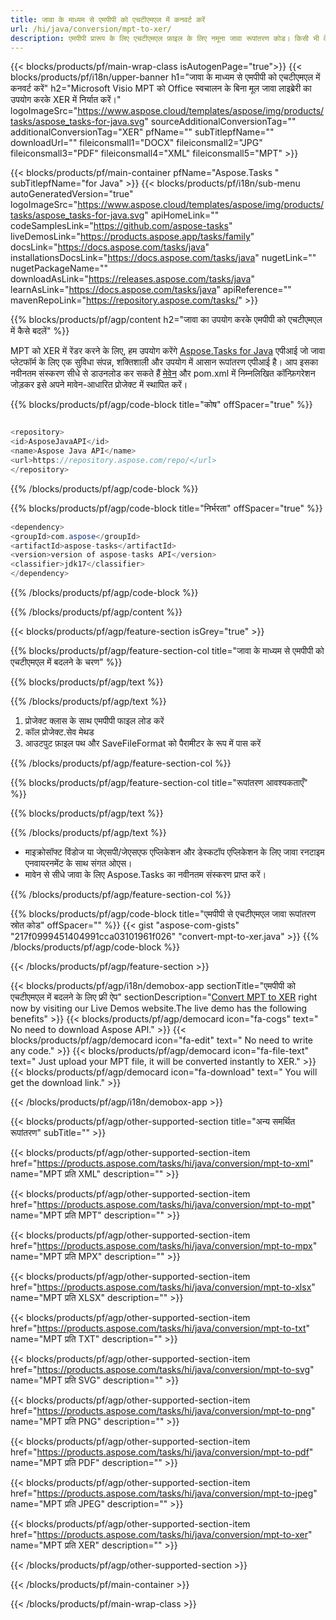 ```yaml
---
title: जावा के माध्यम से एमपीपी को एचटीएमएल में कनवर्ट करें 
url: /hi/java/conversion/mpt-to-xer/ 
description: एमपीपी प्रारूप के लिए एचटीएमएल फ़ाइल के लिए नमूना जावा रूपांतरण कोड। किसी भी वेब या डेस्कटॉप जावा आधारित एप्लिकेशन में एमपीपी को एचटीएमएल में बदलने के लिए इस उदाहरण कोड का उपयोग करें।
---
```


{{< blocks/products/pf/main-wrap-class isAutogenPage="true">}}
{{< blocks/products/pf/i18n/upper-banner h1="जावा के माध्यम से एमपीपी को एचटीएमएल में कनवर्ट करें" h2="Microsoft Visio MPT को Office स्वचालन के बिना मूल जावा लाइब्रेरी का उपयोग करके XER में निर्यात करें।" logoImageSrc="https://www.aspose.cloud/templates/aspose/img/products/tasks/aspose_tasks-for-java.svg" sourceAdditionalConversionTag="" additionalConversionTag="XER" pfName="" subTitlepfName="" downloadUrl="" fileiconsmall1="DOCX" fileiconsmall2="JPG" fileiconsmall3="PDF" fileiconsmall4="XML" fileiconsmall5="MPT" >}}

{{< blocks/products/pf/main-container pfName="Aspose.Tasks " subTitlepfName="for Java" >}}
{{< blocks/products/pf/i18n/sub-menu autoGeneratedVersion="true" logoImageSrc="https://www.aspose.cloud/templates/aspose/img/products/tasks/aspose_tasks-for-java.svg" apiHomeLink="" codeSamplesLink="https://github.com/aspose-tasks" liveDemosLink="https://products.aspose.app/tasks/family" docsLink="https://docs.aspose.com/tasks/java" installationsDocsLink="https://docs.aspose.com/tasks/java" nugetLink="" nugetPackageName="" downloadAsLink="https://releases.aspose.com/tasks/java" learnAsLink="https://docs.aspose.com/tasks/java" apiReference="" mavenRepoLink="https://repository.aspose.com/tasks/" >}}

{{% blocks/products/pf/agp/content h2="जावा का उपयोग करके एमपीपी को एचटीएमएल में कैसे बदलें" %}}

MPT को XER में रेंडर करने के लिए, हम उपयोग करेंगे
 [Aspose.Tasks for Java](https://products.aspose.com/tasks/java)
 एपीआई जो जावा प्लेटफॉर्म के लिए एक सुविधा संपन्न, शक्तिशाली और उपयोग में आसान रूपांतरण एपीआई है। आप इसका नवीनतम संस्करण सीधे से डाउनलोड कर सकते हैं
 [मेवेन](https://repository.aspose.com/tasks/)
 और pom.xml में निम्नलिखित कॉन्फ़िगरेशन जोड़कर इसे अपने मावेन-आधारित प्रोजेक्ट में स्थापित करें।

{{% blocks/products/pf/agp/code-block title="कोष" offSpacer="true" %}}

```cs

<repository>
<id>AsposeJavaAPI</id>
<name>Aspose Java API</name>
<url>https://repository.aspose.com/repo/</url>
</repository>

```

{{% /blocks/products/pf/agp/code-block %}}

{{% blocks/products/pf/agp/code-block title="निर्भरता" offSpacer="true" %}}

```cs
<dependency>
<groupId>com.aspose</groupId>
<artifactId>aspose-tasks</artifactId>
<version>version of aspose-tasks API</version>
<classifier>jdk17</classifier>
</dependency>

```

{{% /blocks/products/pf/agp/code-block %}}

{{% /blocks/products/pf/agp/content %}}

{{< blocks/products/pf/agp/feature-section isGrey="true" >}}

{{% blocks/products/pf/agp/feature-section-col title="जावा के माध्यम से एमपीपी को एचटीएमएल में बदलने के चरण" %}}

{{% blocks/products/pf/agp/text %}}

{{% /blocks/products/pf/agp/text %}}

1. प्रोजेक्ट क्लास के साथ एमपीपी फाइल लोड करें
1. कॉल प्रोजेक्ट.सेव मेथड
1. आउटपुट फ़ाइल पथ और SaveFileFormat को पैरामीटर के रूप में पास करें

{{% /blocks/products/pf/agp/feature-section-col %}}

{{% blocks/products/pf/agp/feature-section-col title="रूपांतरण आवश्यकताएँ" %}}

{{% blocks/products/pf/agp/text %}}

{{% /blocks/products/pf/agp/text %}}

- माइक्रोसॉफ्ट विंडोज या जेएसपी/जेएसएफ एप्लिकेशन और डेस्कटॉप एप्लिकेशन के लिए जावा रनटाइम एनवायरनमेंट के साथ संगत ओएस।
- मावेन से सीधे जावा के लिए Aspose.Tasks का नवीनतम संस्करण प्राप्त करें।

{{% /blocks/products/pf/agp/feature-section-col %}}

{{% blocks/products/pf/agp/code-block title="एमपीपी से एचटीएमएल जावा रूपांतरण स्रोत कोड" offSpacer="" %}}
{{< gist "aspose-com-gists" "217f0999451404991cca03101961f026" "convert-mpt-to-xer.java" >}}
{{% /blocks/products/pf/agp/code-block %}}

{{< /blocks/products/pf/agp/feature-section >}}

<!-- aboutfile Starts -->

{{< blocks/products/pf/agp/i18n/demobox-app sectionTitle="एमपीपी को एचटीएमएल में बदलने के लिए फ्री ऐप" sectionDescription="[Convert MPT to XER](https://products.aspose.app/tasks/conversion/mpt-to-xer) right now by visiting our Live Demos website.The live demo has the following benefits" >}}
        {{< blocks/products/pf/agp/democard icon="fa-cogs" text=" No need to download Aspose API." >}}
        {{< blocks/products/pf/agp/democard icon="fa-edit" text=" No need to write any code." >}}
        {{< blocks/products/pf/agp/democard icon="fa-file-text" text=" Just upload your MPT file, it will be converted instantly to XER." >}}
        {{< blocks/products/pf/agp/democard icon="fa-download" text=" You will get the download link." >}}

{{< /blocks/products/pf/agp/i18n/demobox-app >}}

<!-- aboutfile Ends -->

{{< blocks/products/pf/agp/other-supported-section title="अन्य समर्थित रूपांतरण" subTitle="" >}}

{{< blocks/products/pf/agp/other-supported-section-item href="https://products.aspose.com/tasks/hi/java/conversion/mpt-to-xml" name="MPT प्रति XML" description="" >}}

{{< blocks/products/pf/agp/other-supported-section-item href="https://products.aspose.com/tasks/hi/java/conversion/mpt-to-mpt" name="MPT प्रति MPT" description="" >}}

{{< blocks/products/pf/agp/other-supported-section-item href="https://products.aspose.com/tasks/hi/java/conversion/mpt-to-mpx" name="MPT प्रति MPX" description="" >}}

{{< blocks/products/pf/agp/other-supported-section-item href="https://products.aspose.com/tasks/hi/java/conversion/mpt-to-xlsx" name="MPT प्रति XLSX" description="" >}}

{{< blocks/products/pf/agp/other-supported-section-item href="https://products.aspose.com/tasks/hi/java/conversion/mpt-to-txt" name="MPT प्रति TXT" description="" >}}

{{< blocks/products/pf/agp/other-supported-section-item href="https://products.aspose.com/tasks/hi/java/conversion/mpt-to-svg" name="MPT प्रति SVG" description="" >}}

{{< blocks/products/pf/agp/other-supported-section-item href="https://products.aspose.com/tasks/hi/java/conversion/mpt-to-png" name="MPT प्रति PNG" description="" >}}

{{< blocks/products/pf/agp/other-supported-section-item href="https://products.aspose.com/tasks/hi/java/conversion/mpt-to-pdf" name="MPT प्रति PDF" description="" >}}

{{< blocks/products/pf/agp/other-supported-section-item href="https://products.aspose.com/tasks/hi/java/conversion/mpt-to-jpeg" name="MPT प्रति JPEG" description="" >}}

{{< blocks/products/pf/agp/other-supported-section-item href="https://products.aspose.com/tasks/hi/java/conversion/mpt-to-xer" name="MPT प्रति XER" description="" >}}



{{< /blocks/products/pf/agp/other-supported-section >}}

{{< /blocks/products/pf/main-container >}}
    
{{< /blocks/products/pf/main-wrap-class >}}